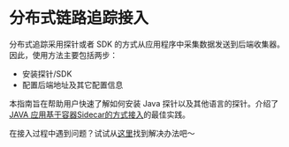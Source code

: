 # 分布式链路追踪接入

分布式追踪采用探针或者 SDK 的方式从应用程序中采集数据发送到后端收集器。
因此，使用方法主要包括两步：
- 安装探针/SDK
- 配置后端地址及其它配置信息

本指南旨在帮助用户快速了解如何安装 Java 探针以及其他语言的探针。介绍了[JAVA 应用基于容器Sidecar的方式接入](docker-sidecar.md)的最佳实践。

在接入过程中遇到问题？试试从[这里](faq/README.md)找到解决办法吧～